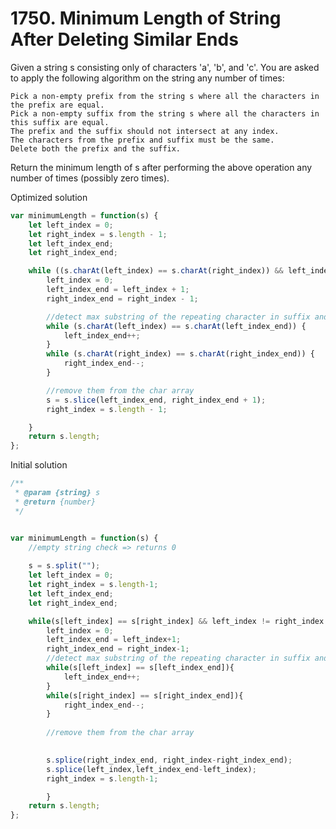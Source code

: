 # 1750. Minimum Length of String After Deleting Similar Ends

Given a string s consisting only of characters 'a', 'b', and 'c'. You are asked to apply the following algorithm on the string any number of times:

    Pick a non-empty prefix from the string s where all the characters in the prefix are equal.
    Pick a non-empty suffix from the string s where all the characters in this suffix are equal.
    The prefix and the suffix should not intersect at any index.
    The characters from the prefix and suffix must be the same.
    Delete both the prefix and the suffix.

Return the minimum length of s after performing the above operation any number of times (possibly zero times).

Optimized solution
```javascript 
var minimumLength = function(s) {
    let left_index = 0;
    let right_index = s.length - 1;
    let left_index_end;
    let right_index_end;

    while ((s.charAt(left_index) == s.charAt(right_index)) && left_index != right_index && s.length != 0) {
        left_index = 0;
        left_index_end = left_index + 1;
        right_index_end = right_index - 1;

        //detect max substring of the repeating character in suffix and/or prefix
        while (s.charAt(left_index) == s.charAt(left_index_end)) {
            left_index_end++;
        }
        while (s.charAt(right_index) == s.charAt(right_index_end)) {
            right_index_end--;
        }

        //remove them from the char array
        s = s.slice(left_index_end, right_index_end + 1);
        right_index = s.length - 1;

    }
    return s.length;
};
```

Initial solution
```javascript 
/**
 * @param {string} s
 * @return {number}
 */


var minimumLength = function(s) {
    //empty string check => returns 0
    
    s = s.split("");
    let left_index = 0;
    let right_index = s.length-1;
    let left_index_end;
    let right_index_end;

    while(s[left_index] == s[right_index] && left_index != right_index && s.length != 0){
        left_index = 0;
        left_index_end = left_index+1;
        right_index_end = right_index-1;
        //detect max substring of the repeating character in suffix and/or prefix
        while(s[left_index] == s[left_index_end]){
            left_index_end++;
        }
        while(s[right_index] == s[right_index_end]){
            right_index_end--;
        }
        
        //remove them from the char array

        
        s.splice(right_index_end, right_index-right_index_end);
        s.splice(left_index,left_index_end-left_index);
        right_index = s.length-1;

        }
    return s.length;
};

```